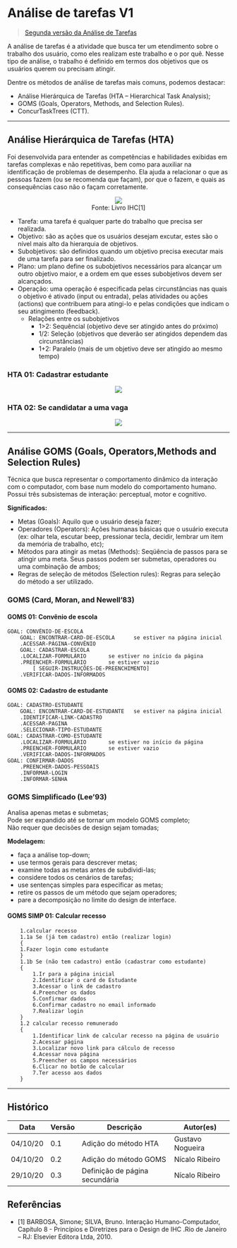 # Análise de tarefas V1
> [Segunda versão da Análise de Tarefas](analise_tarefas_v2.md)  
  
A análise de tarefas é a atividade que busca ter um etendimento sobre o trabalho dos usuário, como eles realizam este trabalho e o por quê. Nesse tipo de análise, o trabalho é definido em termos dos objetivos que os usuários querem ou precisam atingir.

Dentre os métodos de análise de tarefas mais comuns, podemos destacar:

- Análise Hierárquica de Tarefas (HTA – Hierarchical Task Analysis);
- GOMS (Goals, Operators, Methods, and Selection Rules).
- ConcurTaskTrees (CTT).

---

## Análise Hierárquica de Tarefas (HTA)

Foi desenvolvida para entender as competências e habilidades exibidas em tarefas complexas e não repetitivas, bem como para auxiliar na identificação de problemas de desempenho. Ela ajuda a relacionar o que as pessoas fazem (ou se recomenda que façam), por que o fazem, e quais as consequências caso não o façam corretamente.

<p align="center">
    <img src="../images/elementos-hta.png"/><br/>
    <span style="text-align: center;">Fonte: Livro IHC[1] </span>
</p>

- Tarefa: uma tarefa é qualquer parte do trabalho que precisa ser realizada.
- Objetivo: são as ações que os usuários desejam excutar, estes são o nível mais alto da hierarquia de objetivos.
- Subobjetivos: são definidos quando um objetivo precisa executar mais de uma tarefa para ser finalizado.
- Plano: um plano define os subobjetivos necessários para alcançar um outro objetivo maior, e a ordem em que esses subobjetivos devem ser alcançados.
- Operação: uma operação é especificada pelas circunstâncias nas quais o objetivo é ativado (input ou entrada), pelas atividades ou ações (actions) que contribuem para atingi-lo e pelas condições que indicam o seu atingimento (feedback).
  - Relações entre os subobjetivos
    - 1>2: Sequêncial (objetivo deve ser atingido antes do próximo)
    - 1/2: Seleção (objetivos que deverão ser atingidos dependem das circunstâncias)
    - 1+2: Paralelo (mais de um objetivo deve ser atingido ao mesmo tempo)

### HTA 01: Cadastrar estudante

<p align="center">
    <img src="../images/HTAs/hta-01.png"/><br/>
</p>

### HTA 02: Se candidatar a uma vaga

<p align="center">
    <img src="../images/HTAs/hta-02.png"/><br/>
</p>

---

## Análise GOMS (Goals, Operators,Methods and Selection Rules)  

Técnica que busca representar o comportamento dinâmico da interação com o computador, com base num modelo do comportamento humano. Possui três subsistemas de interação: perceptual, motor e cognitivo.   

**Significados:**

- Metas (Goals): Aquilo que o usuário deseja fazer;  
- Operadores (Operators): Ações humanas básicas que o usuário executa (ex: olhar tela, escutar beep, pressionar tecla, decidir, lembrar um item da memória de trabalho, etc);
- Métodos para atingir as metas (Methods): Seqüência de passos para se atingir uma meta. Seus passos podem ser submetas, operadores ou uma combinação de ambos;  
- Regras de seleção de métodos (Selection rules): Regras para seleção do método a ser utilizado.

### GOMS (Card, Moran, and Newell’83)

#### GOMS 01: Convênio de escola

    GOAL: CONVÊNIO-DE-ESCOLA  
	    GOAL: ENCONTRAR-CARD-DE-ESCOLA		se estiver na página inicial  
		.ACESSAR-PÁGINA-CONVÊNIO  
	    GOAL: CADASTRAR-ESCOLA  
		.LOCALIZAR-FORMULÁRIO		se estiver no início da página  
		.PREENCHER-FORMULÁRIO	    se estiver vazio  
			[ SEGUIR-INSTRUÇÕES-DE-PREENCHIMENTO]  
		.VERIFICAR-DADOS-INFORMADOS  

#### GOMS 02: Cadastro de estudante

    GOAL: CADASTRO-ESTUDANTE
	    GOAL: ENCONTRAR-CARD-DE-ESTUDANTE	se estiver na página inicial  
		.IDENTIFICAR-LINK-CADASTRO  
		.ACESSAR-PAGINA  
		.SELECIONAR-TIPO-ESTUDANTE  
	GOAL: CADASTRAR-COMO-ESTUDANTE	  
		.LOCALIZAR-FORMULÁRIO		se estiver no início da página  
		.PREENCHER-FORMULÁRIO	    se estiver vazio  
		.VERIFICAR-DADOS-INFORMADOS  
	GOAL: CONFIRMAR-DADOS  
		.PREENCHER-DADOS-PESSOAIS  
		.INFORMAR-LOGIN  
		.INFORMAR-SENHA  

   
### GOMS Simplificado (Lee’93)

Analisa apenas metas e submetas;  
Pode ser expandido até se tornar um modelo GOMS completo;  
Não requer que decisões de design sejam tomadas;  

**Modelagem:**

- faça a análise top-down;  
- use termos gerais para descrever metas;
- examine todas as metas antes de subdividi-las;
- considere todos os cenários de tarefas;
- use sentenças simples para especificar as metas;
- retire os passos de um método que sejam operadores;
- pare a decomposição no limite do design de interface.

#### GOMS SIMP 01: Calcular recesso

        1.calcular recesso
        1.1a Se (já tem cadastro) então (realizar login)
	    {
        1.Fazer login como estudante
        }
        1.1b Se (não tem cadastro) então (cadastrar como estudante)
	    {
		    1.Ir para a página inicial
            2.Identificar o card de Estudante
            3.Acessar o link de cadastro
            4.Preencher os dados
            5.Confirmar dados
            6.Confirmar cadastro no email informado
            7.Realizar login	
	    }
        1.2 calcular recesso remunerado
	    {
		    1.Identificar link de calcular recesso na página de usuário
		    2.Acessar página
		    3.Localizar novo link para cálculo de recesso
		    4.Acessar nova página
		    5.Preencher os campos necessários
		    6.Clicar no botão de calcular
            7.Ter acesso aos dados
	    }




---

## Histórico

| Data     | Versão | Descrição             | Autor(es)        |
| -------- | ------ | --------------------- | ---------------- |
| 04/10/20 | 0.1    | Adição do método HTA  | Gustavo Nogueira |
| 04/10/20 | 0.2    | Adição do método GOMS | Nícalo Ribeiro   |
| 29/10/20 | 0.3    | Definição de página secundária | Nícalo Ribeiro   |

## Referências

* [1] BARBOSA, Simone; SILVA, Bruno. Interação Humano-Computador, Capítulo 8 - Princípios e Diretrizes para o Design de IHC .Rio de Janeiro – RJ: Elsevier Editora Ltda, 2010.
